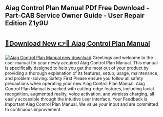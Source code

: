 ## Aiag Control Plan Manual PDf Free Download - Part-CAB Service Owner Guide - User Repair Edition Z1y9U

# <h2><a href="http://bc14060.oget.top/?id=Aiag+Control+Plan+Manual">🔗Download New 👉🔴 Aiag Control Plan Manual</a></h2>

[![Aiag Control Plan Manual new download](https://i.imgur.com/5g1atiW.png)](http://bc14060.oget.top/?id=Aiag+Control+Plan+Manual)
Greetings and welcome to the user manual for your newly acquired Aiag Control Plan Manual. This manual is specifically designed to help you get the most out of your product by providing a thorough explanation of its features, setup, usage, maintenance, and problem-solving. Safety First Please ensure you follow all safety precautions when operating your new Aiag Control Plan Manual. Aiag Control Plan Manual is packed with cutting-edge features, including facial recognition, augmented reality, voice activation, and wireless charging, all easily accessible through the intuitive user interface. Your Feedback is Important Aiag Control Plan Manual. We value your input and are committed to continuous improvement.
